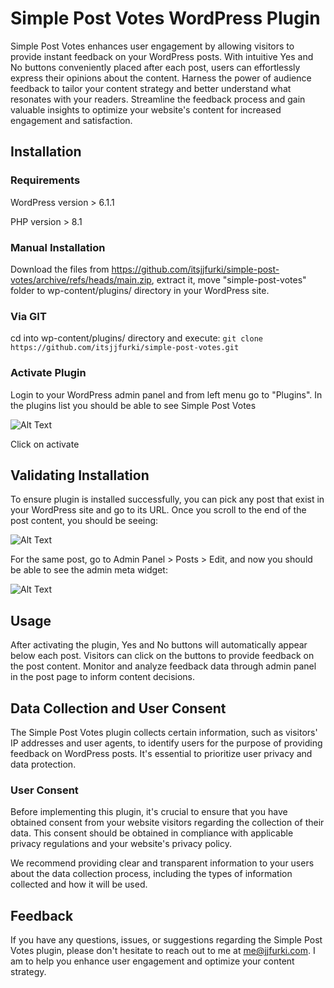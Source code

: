# Simple Post Votes WordPress Plugin

Simple Post Votes enhances user engagement by allowing visitors to provide instant feedback on your WordPress posts. With intuitive Yes and No buttons conveniently placed after each post, users can effortlessly express their opinions about the content. Harness the power of audience feedback to tailor your content strategy and better understand what resonates with your readers. Streamline the feedback process and gain valuable insights to optimize your website's content for increased engagement and satisfaction.

## Installation

### Requirements

WordPress version > 6.1.1

PHP version > 8.1

### Manual Installation

Download the files from https://github.com/itsjjfurki/simple-post-votes/archive/refs/heads/main.zip, extract it, move "simple-post-votes" folder to wp-content/plugins/ directory in your WordPress site.

### Via GIT

cd into wp-content/plugins/ directory and execute:
``` git clone https://github.com/itsjjfurki/simple-post-votes.git ```

### Activate Plugin

Login to your WordPress admin panel and from left menu go to "Plugins". In the plugins list you should be able to see Simple Post Votes

![Alt Text](https://furkanozturk.dev/simple-post-votes/activate.png)

Click on activate

## Validating Installation

To ensure plugin is installed successfully, you can pick any post that exist in your WordPress site and go to its URL. Once you scroll to the end of the post content, you should be seeing:

![Alt Text](https://furkanozturk.dev/simple-post-votes/vote-dialogue-init.png)

For the same post, go to Admin Panel > Posts > Edit, and now you should be able to see the admin meta widget:

![Alt Text](https://furkanozturk.dev/simple-post-votes/admin-meta-widget.png)

## Usage

After activating the plugin, Yes and No buttons will automatically appear below each post.
Visitors can click on the buttons to provide feedback on the post content.
Monitor and analyze feedback data through admin panel in the post page to inform content decisions.

## Data Collection and User Consent

The Simple Post Votes plugin collects certain information, such as visitors' IP addresses and user agents, to identify users for the purpose of providing feedback on WordPress posts. It's essential to prioritize user privacy and data protection.

### User Consent

Before implementing this plugin, it's crucial to ensure that you have obtained consent from your website visitors regarding the collection of their data. This consent should be obtained in compliance with applicable privacy regulations and your website's privacy policy.

We recommend providing clear and transparent information to your users about the data collection process, including the types of information collected and how it will be used.

## Feedback
If you have any questions, issues, or suggestions regarding the Simple Post Votes plugin, please don't hesitate to reach out to me at me@jjfurki.com. I am to help you enhance user engagement and optimize your content strategy.